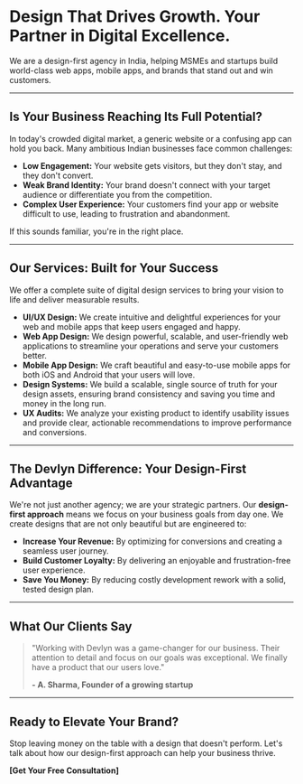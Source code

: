 # Design That Drives Growth. Your Partner in Digital Excellence.

We are a design-first agency in India, helping MSMEs and startups build world-class web apps, mobile apps, and brands that stand out and win customers.

---

## Is Your Business Reaching Its Full Potential?

In today's crowded digital market, a generic website or a confusing app can hold you back. Many ambitious Indian businesses face common challenges:

- **Low Engagement:** Your website gets visitors, but they don't stay, and they don't convert.
- **Weak Brand Identity:** Your brand doesn't connect with your target audience or differentiate you from the competition.
- **Complex User Experience:** Your customers find your app or website difficult to use, leading to frustration and abandonment.

If this sounds familiar, you're in the right place.

---

## Our Services: Built for Your Success

We offer a complete suite of digital design services to bring your vision to life and deliver measurable results.

*   **UI/UX Design:** We create intuitive and delightful experiences for your web and mobile apps that keep users engaged and happy.
*   **Web App Design:** We design powerful, scalable, and user-friendly web applications to streamline your operations and serve your customers better.
*   **Mobile App Design:** We craft beautiful and easy-to-use mobile apps for both iOS and Android that your users will love.
*   **Design Systems:** We build a scalable, single source of truth for your design assets, ensuring brand consistency and saving you time and money in the long run.
*   **UX Audits:** We analyze your existing product to identify usability issues and provide clear, actionable recommendations to improve performance and conversions.

---

## The Devlyn Difference: Your Design-First Advantage

We're not just another agency; we are your strategic partners. Our **design-first approach** means we focus on your business goals from day one. We create designs that are not only beautiful but are engineered to:

-   **Increase Your Revenue:** By optimizing for conversions and creating a seamless user journey.
-   **Build Customer Loyalty:** By delivering an enjoyable and frustration-free user experience.
-   **Save You Money:** By reducing costly development rework with a solid, tested design plan.

---

## What Our Clients Say

> "Working with Devlyn was a game-changer for our business. Their attention to detail and focus on our goals was exceptional. We finally have a product that our users love."
>
> **- A. Sharma, Founder of a growing startup**

---

## Ready to Elevate Your Brand?

Stop leaving money on the table with a design that doesn't perform. Let's talk about how our design-first approach can help your business thrive.

**[Get Your Free Consultation]**
